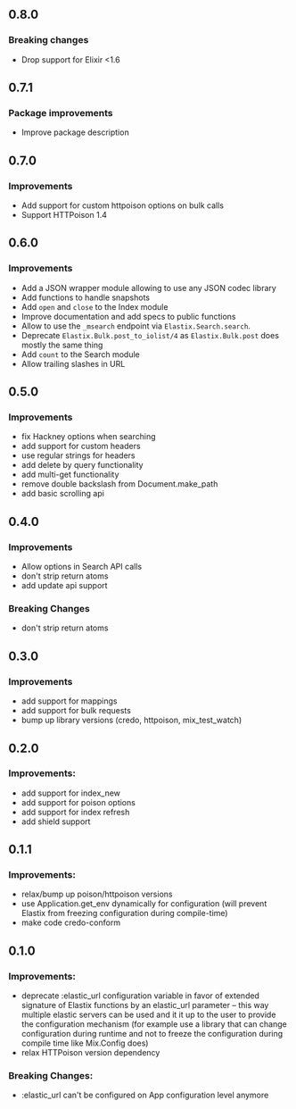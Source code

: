 ## 0.8.0

### Breaking changes

 - Drop support for Elixir <1.6

## 0.7.1

### Package improvements

 - Improve package description

## 0.7.0

### Improvements

 - Add support for custom httpoison options on bulk calls
 - Support HTTPoison 1.4

## 0.6.0

### Improvements

  - Add a JSON wrapper module allowing to use any JSON codec library
  - Add functions to handle snapshots
  - Add `open` and `close` to the Index module
  - Improve documentation and add specs to public functions
  - Allow to use the `_msearch` endpoint via `Elastix.Search.search`.
  - Deprecate `Elastix.Bulk.post_to_iolist/4` as `Elastix.Bulk.post` does mostly the same thing
  - Add `count` to the Search module
  - Allow trailing slashes in URL

## 0.5.0

### Improvements

  - fix Hackney options when searching
  - add support for custom headers
  - use regular strings for headers
  - add delete by query functionality
  - add multi-get functionality
  - remove double backslash from Document.make_path
  - add basic scrolling api

## 0.4.0

### Improvements

  - Allow options in Search API calls
  - don't strip return atoms
  - add update api support

### Breaking Changes

  - don't strip return atoms

## 0.3.0

### Improvements
  - add support for mappings
  - add support for bulk requests
  - bump up library versions (credo, httpoison, mix_test_watch)

## 0.2.0

### Improvements:

  - add support for index_new
  - add support for poison options
  - add support for index refresh
  - add shield support

## 0.1.1

### Improvements:

  - relax/bump up poison/httpoison versions
  - use Application.get_env dynamically for configuration (will prevent Elastix from freezing configuration during compile-time)
  - make code credo-conform

## 0.1.0

### Improvements:

  - deprecate :elastic_url configuration variable in favor of extended signature of Elastix functions by an elastic_url parameter – this way multiple elastic servers can be used and it it up to the user to provide the configuration mechanism (for example use a library that can change configuration during runtime and not to freeze the configuration during compile time like Mix.Config does)
  - relax HTTPoison version dependency

### Breaking Changes:

  - :elastic_url can't be configured on App configuration level anymore
